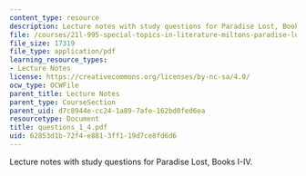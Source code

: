 ```yaml
---
content_type: resource
description: Lecture notes with study questions for Paradise Lost, Books I-IV.
file: /courses/21l-995-special-topics-in-literature-miltons-paradise-lost-january-iap-2008/62853d1b72f4e8813ff119d7ce8fd6d6_questions_1_4.pdf
file_size: 17319
file_type: application/pdf
learning_resource_types:
- Lecture Notes
license: https://creativecommons.org/licenses/by-nc-sa/4.0/
ocw_type: OCWFile
parent_title: Lecture Notes
parent_type: CourseSection
parent_uid: d7c8944e-cc24-1a89-7afe-162bd0fed6ea
resourcetype: Document
title: questions_1_4.pdf
uid: 62853d1b-72f4-e881-3ff1-19d7ce8fd6d6
---
```

Lecture notes with study questions for Paradise Lost, Books I-IV.